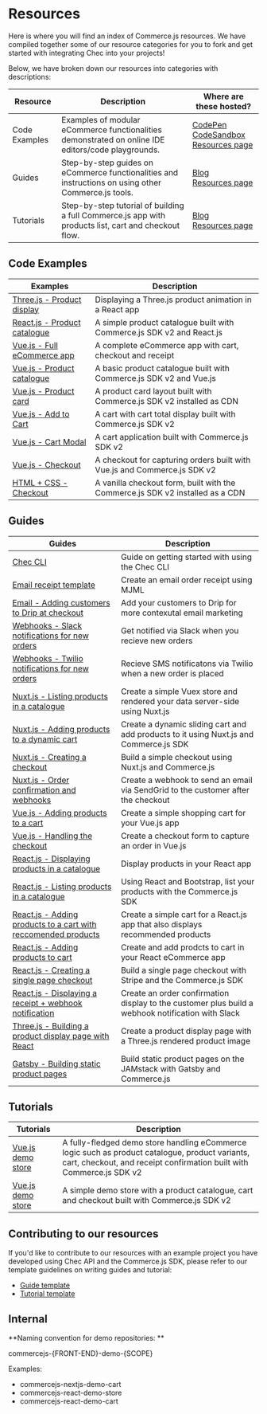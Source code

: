 # Resources

Here is where you will find an index of Commerce.js resources. We have compiled together some of our resource categories for you to fork and get started with integrating Chec into your projects!

Below, we have broken down our resources into categories with descriptions:

| Resource   |      Description      |  Where are these hosted? |
|----------|-------------|------|
| Code Examples |   Examples of modular eCommerce functionalities demonstrated on online IDE editors/code playgrounds.   |   [CodePen](https://codepen.io/commercejs)</br>[CodeSandbox](https://codesandbox.io/)</br>  [Resources page](https://commercejs.com/resources/) |
| Guides |  Step-by-step guides on eCommerce functionalities and instructions on using other Commerce.js tools. | [Blog](https://commercejs.com/blog/)</br>[Resources page](https://commercejs.com/resources/)  |
| Tutorials | Step-by-step tutorial of building a full Commerce.js app with products list, cart and checkout flow. | [Blog](https://commercejs.com/blog/)</br>[Resources page](https://commercejs.com/resources/) |


## Code Examples

| Examples   |      Description      |
|----------|-------------|
| [Three.js - Product display](https://po30k.csb.app/) | Displaying a Three.js product animation in a React app |
| [React.js - Product catalogue](https://codesandbox.io/s/ecommerce-playground-vp5m6) | A simple product catalogue built with Commerce.js SDK v2 and React.js |
| [Vue.js - Full eCommerce app](https://codesandbox.io/s/github/norty-squad/commerce.js-integration-example) | A complete eCommerce app with cart, checkout and receipt |
| [Vue.js - Product catalogue](https://codesandbox.io/s/product-catalogue-demo-4pvpq) |  A basic product catalogue built with Commerce.js SDK v2 and Vue.js  |
| [Vue.js - Product card](https://codepen.io/commercejs/pen/poJgXjM) |  A product card layout built with Commerce.js SDK v2 installed as CDN  |
| [Vue.js - Add to Cart](https://codesandbox.io/s/vuejs-ecommerce-cart-handling-project-with-commercejs-wvi92) | A cart with cart total display built with Commerce.js SDK v2 |
| [Vue.js - Cart Modal](https://codesandbox.io/s/cart-demo-mh13b) |  A cart application built with Commerce.js SDK v2 |
| [Vue.js - Checkout](https://codesandbox.io/s/commercejs-checkout-demo-dfqzl) | A checkout for capturing orders built with Vue.js and Commerce.js SDK v2 |
| [HTML + CSS - Checkout](https://codepen.io/commercejs/pen/oNXvpxZ) |  A vanilla checkout form, built with the Commerce.js SDK v2 installed as a CDN |

## Guides 

| Guides   |      Description      |
|----------|-------------|
| [Chec CLI](https://commercejs.com/blog/getting-started-with-the-chec-cli) |  Guide on getting started with using the Chec CLI |
| [Email receipt template](https://github.com/chec/chec-receipt) |  Create an email order receipt using MJML |
| [Email - Adding customers to Drip at checkout](https://dev.to/commercejs/add-customers-as-people-to-drip-on-checkout-1p02) | Add your customers to Drip for more contexutal email marketing | 
| [Webhooks - Slack notifications for new orders](https://dev.to/notrab/get-notified-via-slack-for-new-chec-orders-414m) | Get notified via Slack when you recieve new orders |
| [Webhooks - Twilio notifications for new orders](https://github.com/robbieaverill/chec-order-callback/blob/master/README.md) | Recieve SMS notificatons via Twilio when a new order is placed |
| [Nuxt.js - Listing products in a catalogue](https://github.com/ElijahKotyluk/commercejs-nuxt-demo/blob/master/README.md) | Create a simple Vuex store and rendered your data server-side using Nuxt.js |
| [Nuxt.js - Adding products to a dynamic cart](https://github.com/ElijahKotyluk/nuxt-cjs-adding-products/blob/master/README.md) | Create a dynamic sliding cart and add products to it using Nuxt.js and Commerce.js SDK |
| [Nuxt.js - Creating a checkout](https://github.com/ElijahKotyluk/commercejs-nuxt-checkout/blob/master/README.md) | Build a simple checkout using Nuxt.js and Commerce.js |
| [Nuxt.js - Order confirmation and webhooks](https://github.com/ElijahKotyluk/commercejs-nuxt-webhooks/blob/master/README.md) | Create a webhook to send an email via SendGrid to the customer after the checkout |
| [Vue.js - Adding products to a cart](https://github.com/thomas-t-huynh/CommerceJS_How_to_handle_cart_VueJS/blob/master/README.md) | Create a simple shopping cart for your Vue.js app |
| [Vue.js - Handling the checkout](https://github.com/thomas-t-huynh/CommerceJS_How_to_handle_Checkout_VueJS/blob/master/README.md) | Create a checkout form to capture an order in Vue.js|
| [React.js - Displaying products in a catalogue](https://github.com/kingmoc/product-list-cjs-react/blob/master/README.md) | Display products in your React app |
| [React.js - Listing products in a catalogue](https://github.com/robingram/commercejs-list-products-react/blob/master/README.md) | Using React and Bootstrap, list your products with the Commerce.js SDK |
| [React.js - Adding products to a cart with reccomended products](https://github.com/robingram/commercejs-add-to-cart-react/blob/master/README.md) | Create a simple cart for a React.js app that also displays recommended products |
| [React.js - Adding products to cart](https://github.com/kingmoc/adding-products-cart-cjs-react/blob/master/README.md) | Create and add prodcts to cart in your React eCommerce app |
| [React.js - Creating a single page checkout](https://github.com/kingmoc/single-page-checkout-cjs-react/blob/master/README.md) | Build a single page checkout with Stripe and the Commerce.js SDK |
| [React.js - Displaying a receipt + webhook notification](https://github.com/kingmoc/create-receipt-webhook-slack-notification-cjs-react/blob/master/README.md) | Create an order confirmation display to the customer plus build a webhook notification with Slack |
| [Three.js - Building a product display page with React](https://github.com/Andreloui5/CommerceWithThree/blob/master/README.md) | Create a product display page with a Three.js rendered product image |
| [Gatsby - Building static product pages](https://dev.to/notrab/build-static-product-pages-with-gatsby-and-commerce-js-3952) | Build static product pages on the JAMstack with Gatsby and Commerce.js |

## Tutorials 

| Tutorials   |      Description      |
|----------|-------------|
| [Vue.js demo store](https://commercejs.com/blog/create-an-ecommerce-store-with-vuejs) |  A fully-fledged demo store handling eCommerce logic such as product catalogue, product variants, cart, checkout, and receipt confirmation built with Commerce.js SDK v2 |
| [Vue.js demo store](https://github.com/jaepass/example-cjs-vue) |  A simple demo store with a product catalogue, cart and checkout built with Commerce.js SDK v2 |

## Contributing to our resources

If you'd like to contribute to our resources with an example project you have developed using Chec API and the Commerce.js SDK, please refer to our template guidelines on writing guides and tutorial:

- [Guide template](https://github.com/chec/resources/blob/master/templates/guide-template.md)
- [Tutorial template](https://github.com/chec/resources/blob/master/templates/tutorial-template.md)

## Internal 

**Naming convention for demo repositories: ** 

commercejs-{FRONT-END}-demo-{SCOPE}

Examples:
- commercejs-nextjs-demo-cart
- commercejs-react-demo-store
- commercejs-react-demo-cart
